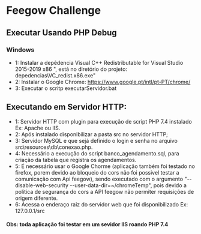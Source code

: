 # Feegow Challenge

## Executar Usando PHP Debug

### Windows
- 1: Instalar a depêdencia Visual C++ Redistributable for Visual Studio 2015-2019 x86 ", está no diretório do projeto: depedencias\VC_redist.x86.exe"
- 2: Instalar o Google Chrome: https://www.google.pt/intl/pt-PT/chrome/
- 3: Executar o scritp executarServidor.bat

## Executando em Servidor HTTP:
-  1: Servidor HTTP com plugin para execução de script PHP 7.4 instalado Ex: Apache ou IIS.
-  2: Após instalado disponibilizar a pasta src no servidor HTTP;
-  3: Servidor MySQL e que sejá definido o login e senha no arquivo src\resources\db\conexao.php.
-  4: Necessário a execução do script banco_agendamento.sql, para criação da tabela que registra os agendamentos.
-  5: É necessário usar o Google Chorme (aplicação também foi testado no firefox, porem devido ao bloqueio do cors não foi possivel testar a comunicação com  Api feegow), sendo executado com o argumento "--disable-web-security  --user-data-dir=~/chromeTemp", pois devido a politica de segurança do cors a API feegow não permiter requisições de origem diferente.
-  6: Acessa o enderaço raiz do servidor web que foi disponibilizado Ex: 127.0.0.1/src

#### Obs: toda aplicação foi testar em um sevidor IIS roando PHP 7.4
